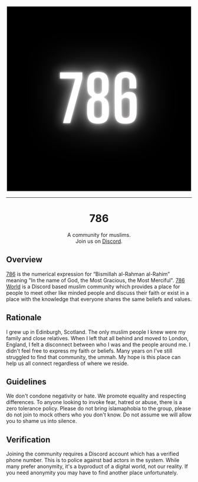 <p align="center">
  <a href="https://786.world/">
    <img src="786.png" />
  </a>
</p>
<hr />
<h1 align="center">786</h1>
<p align="center">A community for muslims.<br>Join us on <a href="https://786.world/">Discord</a>.</p>

## Overview

[786](https://vargiskhan.com/log/the-number-786-its-origin-meaning-and-significance/) is the numerical expression for “Bismillah al-Rahman al-Rahim” meaning "In the name of God, the Most Gracious, the Most Merciful". [786 World](https://786.world/) is a Discord based muslim community which provides a place for people to 
meet other like minded people and discuss their faith or exist in a place with the knowledge that everyone shares the same beliefs and values.

## Rationale

I grew up in Edinburgh, Scotland. The only muslim people I knew were my family and close relatives. When I left that all behind and moved to London, England, I felt a disconnect between who I was and the people around me. I didn't feel free to express my faith or beliefs. Many years on I've still struggled to find that community, the ummah. My hope is this place can help us all connect regardless of where we reside.

## Guidelines

We don't condone negativity or hate. We promote equality and respecting differences. To anyone looking to invoke fear, hatred or abuse, there is a zero tolerance policy. Please do not bring islamaphobia to the group, please do not join to mock others who you don't know. Do not assume we will allow you to shame us into silence.

## Verification

Joining the community requires a Discord account which has a verified phone number. This is to police against bad actors in the system. While many prefer 
anonymity, it's a byproduct of a digital world, not our reality. If you need anonymity you may have to find another place unfortunately.
